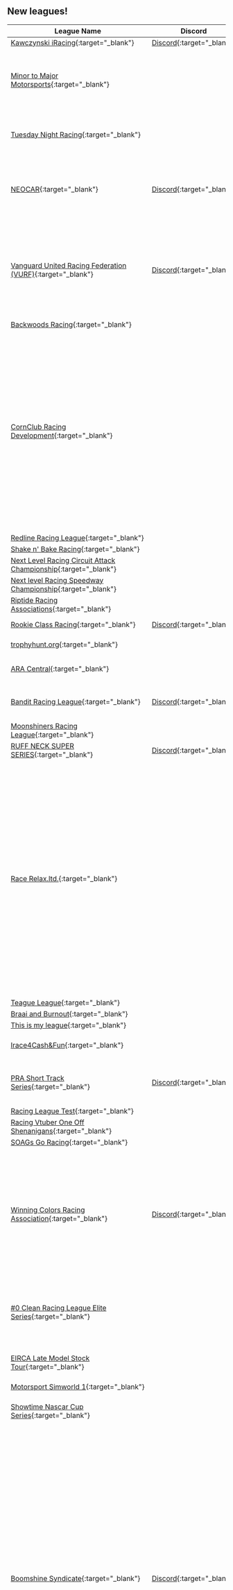 ## New leagues!

| League Name | Discord | About |
|-------------------------------------------------------------------------------------------------------------------------------------------|-------------------------------------------------------------------------------------------------|--------------------------------------------------------------------------------------------------------------------------------------------------------------------------------------------------------------------------------------------------------------------------------------------------------------------------------------------------------------------------------------------------------------------------------------------------------------------------------------------------------------------------------------------------------------------------------------------------------------------------------------------------------------------------------------------------------------------------------------------------------------------------------------------------------------------------------------------------------------------------------------------------------------------------------------------------------------------------------------------------------------------------------------------------------------------|
|[Kawczynski iRacing](https://members.iracing.com/membersite/member/LeagueView.do?league=12977){:target="_blank"} |[Discord](https://discord.gg/w7AfWEZq8K){:target="_blank"} |Kawczynski iRacing |
|[Minor to Major Motorsports](https://members.iracing.com/membersite/member/LeagueView.do?league=12978){:target="_blank"} | |The Minor to Major Motorsports League is a Growth League for my Journey through Many different Series here @ Iracing\. A learning League of friendly Competition\. Hope to See you on the Track\! |
|[Tuesday Night Racing](https://members.iracing.com/membersite/member/LeagueView.do?league=12980){:target="_blank"} | |Inspired by local short track racing with heat races and main event inverts\. Points awarded to fast qualifiers, overtakes, and of course consistent finishes |
|[NEOCAR](https://members.iracing.com/membersite/member/LeagueView.do?league=12979){:target="_blank"} |[Discord](https://discord.gg/yaDmg2vSts){:target="_blank"} |Home to the Multi\-Class of Madness and the virtual Oktoberfest races\. All are welcome to join\. We just have fun here\. If you don't like fun, get the hell out\. For more info, checkout the discord\. |
|[Vanguard United Racing Federation \(VURF\)](https://members.iracing.com/membersite/member/LeagueView.do?league=12981){:target="_blank"} |[Discord](https://discord.gg/rcBeq8yH){:target="_blank"} |The VURF is a competitive racing league that covers all types of motorsports within iRacing; each series is run by a manager, and there are accountability procedures in place to ensure that racing is clean and competitive\. Real life sponsors welcomed and encouraged\. Races are broadcast live\. |
|[Backwoods Racing](https://members.iracing.com/membersite/member/LeagueView.do?league=12985){:target="_blank"} | |Nascar Arca series |
|[CornClub Racing Development](https://members.iracing.com/membersite/member/LeagueView.do?league=12983){:target="_blank"} | |CornClub Racing Development — where yo mama’s Civic ain’t fast enough but we gon’ teach you how to gap fools anyway\. We out here on iRacing, bendin’ them corners, talkin’ mad \*\*\* in Discord, and actin’ like we pros even when we yeet it into the wall lap 1\. Don’t matter if you slow as hell — we gon’ get you right\. We buildin’ race kings, pit lane hustlers, and draft demons\. Bring yo wheel, bring yo mic, and bring that broke\-ass setup — we’ll roast you for it, then help you fix it\. At CornClub, we ain’t just racin’ — we DEVELOPIN’\. Developin’ them lap times, developin’ that race IQ, and developin’ friendships so toxic they gotta pit for new tires every 20 laps\. Pull up, get gapped, get fast, stay corny\. 🌽🏁 |
|[Redline Racing League](https://members.iracing.com/membersite/member/LeagueView.do?league=12982){:target="_blank"} | |ARCA/NASCAR Style Racing |
|[Shake n' Bake Racing](https://members.iracing.com/membersite/member/LeagueView.do?league=12984){:target="_blank"} | |Shake n' Bake |
|[Next Level Racing Circuit Attack Championship](https://members.iracing.com/membersite/member/LeagueView.do?league=12989){:target="_blank"} | |Next Level Racing Circuit Attack Championship |
|[Next level Racing Speedway Championship](https://members.iracing.com/membersite/member/LeagueView.do?league=12988){:target="_blank"} | |Next level Racing Speedway Championship |
|[Riptide Racing Associations](https://members.iracing.com/membersite/member/LeagueView.do?league=12986){:target="_blank"} | | |
|[Rookie Class Racing](https://members.iracing.com/membersite/member/LeagueView.do?league=12987){:target="_blank"} |[Discord](https://discord.gg/YK8TWnt8w9){:target="_blank"} |Join Our Discord https://discord\.gg/YK8TWnt8w9 |
|[trophyhunt\.org](https://members.iracing.com/membersite/member/LeagueView.do?league=12990){:target="_blank"} | |Winner takes the custom made trophy with their name on it\. |
|[ARA Central](https://members.iracing.com/membersite/member/LeagueView.do?league=12994){:target="_blank"} | |Grass roots style short track racing \- U\.S\. Central Time Zone friendly\. |
|[Bandit Racing League](https://members.iracing.com/membersite/member/LeagueView.do?league=12991){:target="_blank"} |[Discord](https://discord.gg/qtaR8PCXEG){:target="_blank"} |Welcome to the Bandit Racing League\! An IRacing league made for fun\! We 're currently running a Legend Series |
|[Moonshiners Racing League](https://members.iracing.com/membersite/member/LeagueView.do?league=12992){:target="_blank"} | |Gen 4 League |
|[RUFF NECK SUPER SERIES](https://members.iracing.com/membersite/member/LeagueView.do?league=12993){:target="_blank"} |[Discord](https://discord.gg/u8cs64RJDw){:target="_blank"} |Inv Only Superspeedway Series |
|[Race Relax\.ltd\.](https://members.iracing.com/membersite/member/LeagueView.do?league=12996){:target="_blank"} | |Seeking Friendly Racers\! We're inviting players to join our league who are respectful and polite\. While there's no strict age limit, we'd love to see players 25\+, though I'm personally 50\+\. This league is not for professionals, but for those who want to relax, play for fun, and make friends from all over the world\. League Rules & Conduct: No Conflicts: Any conflicts are strictly not tolerated\. If two individuals are involved in a conflict, both will be removed from the league\. If a conflict involves one aggressive party and one non\-aggressive party, the aggressive individual will be removed\. Zero Tolerance for Racism: Racism and similar unacceptable behavior will not be tolerated\.About Me: Age: 51 Location: Lithuania Racing Level: Rookie Languages: I understand and speak English, Lithuanian, Russian, and Polish\. |
|[Teague League](https://members.iracing.com/membersite/member/LeagueView.do?league=12998){:target="_blank"} | | |
|[Braai and Burnout](https://members.iracing.com/membersite/member/LeagueView.do?league=12995){:target="_blank"} | | |
|[This is my league](https://members.iracing.com/membersite/member/LeagueView.do?league=12997){:target="_blank"} | |mine |
|[Irace4Cash&Fun](https://members.iracing.com/membersite/member/LeagueView.do?league=13004){:target="_blank"} | |Weekly Racing Super Speedway & Road in both Nascar & Sports Car |
|[PRA Short Track Series](https://members.iracing.com/membersite/member/LeagueView.do?league=12999){:target="_blank"} |[Discord](https://discord.gg/pra){:target="_blank"} |This league is dedicated to the Asphalt Assault Series, Late Model Stock Series, and Super Late Model Series on Monday Nights at 9pm EST\. |
|[Racing League Test](https://members.iracing.com/membersite/member/LeagueView.do?league=13003){:target="_blank"} | | |
|[Racing Vtuber One Off Shenanigans](https://members.iracing.com/membersite/member/LeagueView.do?league=13002){:target="_blank"} | |A space for fun, one off races with other racing vtubers\. |
|[SOAGs Go Racing](https://members.iracing.com/membersite/member/LeagueView.do?league=13000){:target="_blank"} | | |
|[Winning Colors Racing Association](https://members.iracing.com/membersite/member/LeagueView.do?league=13001){:target="_blank"} |[Discord](https://discord.gg/RRRVhQKvHM){:target="_blank"} |WCRA was formed on 7/29/25 with the goal to provide clean stock car racing for no fee or cost\. Everyone is welcome to join there are no requirements other then following the rules that we have in place\. We have a system and incentives that encourage clean driving and respecting your fellow competitors\. If you are seeking a Nascar nased leauge or just want to take a look at WCRA I highly recommend joining and seeing what were about\. |
|[\#0 Clean Racing League Elite Series](https://members.iracing.com/membersite/member/LeagueView.do?league=13009){:target="_blank"} | |A non\-toxic, high talent level environment to compete against the best that do it\. Car Type\= Xfinity Car// Races on Tuesday Nights at 8:30pm eastern, Practice Sessions open at 7:00pm eastern\. Fixed Setup |
|[EIRCA Late Model Stock Tour](https://members.iracing.com/membersite/member/LeagueView.do?league=13010){:target="_blank"} | |For dedicated short track racers and drivers looking to get experience before moving into a faster series\. |
|[Motorsport Simworld 1](https://members.iracing.com/membersite/member/LeagueView.do?league=13005){:target="_blank"} | |Simworld GT3 League |
|[Showtime Nascar Cup Series](https://members.iracing.com/membersite/member/LeagueView.do?league=13008){:target="_blank"} | |Nascar Cup League using all real teams of today and the past we are looking for a full field of 40 drivers |
|[Boomshine Syndicate](https://members.iracing.com/membersite/member/LeagueView.do?league=13007){:target="_blank"} |[Discord](https://discord.gg/4XdPdRNd){:target="_blank"} |Currently recruiting beginners\.  Welcome to Boomshine Syndicate, a racing league built for casual competition and clean racing\. We run both asphalt and dirt oval series, rotating through a variety of cars from season to season\. You can expect anything from the NASCAR Next Gen, to Trucks, Sprint Cars, Late Models, Mini Stocks, and more, all with fixed setups\.  We run two weekly series\. The Asphalt Series races on Tuesday nights at 8:00 PM EST, and the Dirt Series runs on Wednesday nights at 8:00 PM EST\. Both follow the same format: practice, lone qualifying, then the race\. Each season lasts 10 races, with no drop weeks \(all races count toward points\)\. Events last around an hour\.  We use a NASCAR\-style points system, awarding 40 points for 1st place, down to 1 point for 40th place\. This is a clean racing league\. Intentional wrecking will result in immediate removal\. We’re here to have fun and improve\. Bonus points are awarded after each race for clean driving\.  Discord: https://discord\.gg/4XdPdRNd |
|[DBAD RACING](https://members.iracing.com/membersite/member/LeagueView.do?league=13006){:target="_blank"} | | |
|[Dinoco Racing Team](https://members.iracing.com/membersite/member/LeagueView.do?league=13013){:target="_blank"} | | |
|[iRacing NASCAR Logitech Truck Series](https://members.iracing.com/membersite/member/LeagueView.do?league=13016){:target="_blank"} | |NASCAR Truck Series league by Logitech\. D Class license minimum\! |
|[Late night Rubbin](https://members.iracing.com/membersite/member/LeagueView.do?league=13014){:target="_blank"} | |weekly night CLEAN racing |
|[TC Motorsport](https://members.iracing.com/membersite/member/LeagueView.do?league=13012){:target="_blank"} | |Liga para pilotos da equipe onde faremos treinos e corridas da equipe |
|[DWR Events](https://members.iracing.com/membersite/member/LeagueView.do?league=13011){:target="_blank"} | |The HUB for all DARK WING RACING Events\. Whether they're Charity Races, Challenges or one off Enduros\. This is where you will find it\. |
|[Solana Gran Prix](https://members.iracing.com/membersite/member/LeagueView.do?league=13015){:target="_blank"} | |The first ever Solana Gran Prix |
|[Cone Collectors United](https://members.iracing.com/membersite/member/LeagueView.do?league=13021){:target="_blank"} | |Multiclass Sportscars, Formula, and Ovals\! |
|[Formula Zac's Racing Community](https://members.iracing.com/membersite/member/LeagueView.do?league=13018){:target="_blank"} |[Discord](https://discord.gg/3cRcKzZT){:target="_blank"} |Fun Racing, Just for Fun, Because It's Fun\. |
|[NASA Texas & Scott Adams Driver Development](https://members.iracing.com/membersite/member/LeagueView.do?league=13023){:target="_blank"} | |NASA Texas & Scott Adams Driver Development |
|[SRK community Multi class league Season 1](https://members.iracing.com/membersite/member/LeagueView.do?league=13020){:target="_blank"} | |SRK community members\. RACE HARD\. RACE FAIR\. HAVE FUN\. |
|[Zypto Racing Series](https://members.iracing.com/membersite/member/LeagueView.do?league=13017){:target="_blank"} | |A 12 week series where you will be required to download the Zypto App Digital Wallet and hold Zypto in your wallet the entire season starting with 1000 tokens and increasing 1000 each week you maintain custody of your wallet they are NOT an entry fee each week just a required min that you must maintain to race each week they are yours to keep for as long as you want to race in our League failure to maintain the min is a rules violation which makes you ineligible to participate until you meet the min required for that week\. Check Website form more details\. |
|[70 for 70](https://members.iracing.com/membersite/member/LeagueView.do?league=13022){:target="_blank"} | |Celebrate PCA's 70th Anniversary with PCA Sim Racing's Special Event on September 13th, 2025\. The live broadcast starts at 8 PM Eastern / 5 PM Pacific on pcasimracing\.com |
|[Professionally Unprofessional](https://members.iracing.com/membersite/member/LeagueView.do?league=13019){:target="_blank"} | |AI with J&A |
|[American Virtual Stock Car Series](https://members.iracing.com/membersite/member/LeagueView.do?league=13028){:target="_blank"} |[Discord](https://discord.gg/avscs){:target="_blank"} | |
|[ApexTurboMotorsports](https://members.iracing.com/membersite/member/LeagueView.do?league=13027){:target="_blank"} | |pure adrenaline |
|[NMA E\-Sports Rookies & Rock Stars](https://members.iracing.com/membersite/member/LeagueView.do?league=13024){:target="_blank"} | |Racing in the cheap seats \- Freebies only, all season\! |
|[TeeZer Racing](https://members.iracing.com/membersite/member/LeagueView.do?league=13025){:target="_blank"} | |Casual racing, mostly oval tracks\. New drivers welcome\. Friday evenings Eastern time zone multiple matchups\. |
|[Texas Racing Club](https://members.iracing.com/membersite/member/LeagueView.do?league=13026){:target="_blank"} |[Discord](https://discord.com/channels/1402447077589516404/1402447079275761725){:target="_blank"} |NASCAR 2 NIGHTS A WEEK |
|[Jermainia Cup Series](https://members.iracing.com/membersite/member/LeagueView.do?league=13029){:target="_blank"} | |JCS S1 |
|[Northwest Dirt Track Racers](https://members.iracing.com/membersite/member/LeagueView.do?league=13031){:target="_blank"} | |Racers from Oregon, Washington and Idaho |
|[Quickshift & Chill Sessions](https://members.iracing.com/membersite/member/LeagueView.do?league=13032){:target="_blank"} | |Upcoming races for Coopers Birthday |
|[DM3 Media Racing League](https://members.iracing.com/membersite/member/LeagueView.do?league=13038){:target="_blank"} | |A Competitive short track racing league |
|[Friday Night Racing League](https://members.iracing.com/membersite/member/LeagueView.do?league=13036){:target="_blank"} | |This is a league for our Friday Night Series |
|[Hardee Designs Cup Series](https://members.iracing.com/membersite/member/LeagueView.do?league=13033){:target="_blank"} | | |
|[KBRN Truck Series](https://members.iracing.com/membersite/member/LeagueView.do?league=13035){:target="_blank"} | |Welcome to the KBRN Truck Series, a fun and competitive league designed to celebrate the five year history of the KBueno Racing Network and the community\! |
|[Prototype Endurance Series](https://members.iracing.com/membersite/member/LeagueView.do?league=13034){:target="_blank"} | | |
|[SBRA Stevens Boys Racing Association](https://members.iracing.com/membersite/member/LeagueView.do?league=13039){:target="_blank"} | | |
|[Simulation Zone](https://members.iracing.com/membersite/member/LeagueView.do?league=13037){:target="_blank"} | |GT |
|[PCA CHALLENGE 2026 \(GP\)](https://members.iracing.com/membersite/member/LeagueView.do?league=13042){:target="_blank"} | | |
|[PCA CLUB 2026 \(GP\)](https://members.iracing.com/membersite/member/LeagueView.do?league=13041){:target="_blank"} | | |
|[Boogidy Boogidy](https://members.iracing.com/membersite/member/LeagueView.do?league=13046){:target="_blank"} |[Discord](https://discord.gg/MVawk993){:target="_blank"} |Nascar |
|[Cannonball Run](https://members.iracing.com/membersite/member/LeagueView.do?league=13045){:target="_blank"} | |2025 Cannonball Run Presented by MARS |
|[Pursuit Racing League](https://members.iracing.com/membersite/member/LeagueView.do?league=13043){:target="_blank"} |[Discord](https://discord.gg/TZDrGpW4Cb){:target="_blank"} |5 races, 5 iconic cars, 5 legendary tracks\. Hosted by Pursuit Racing during Week 13\. Race starts 20:00 daily\. Join our Discord for details\. |
|[Tall Order Racing](https://members.iracing.com/membersite/member/LeagueView.do?league=13044){:target="_blank"} | |We are Tall Order Racing \- a community\-driven league for drivers who race clean, practice hard, and aren't afraid of challenging themselves\. Whether you want to achieve podiums in championships, or just enjoy some clean wheel\-to\-wheel racing, you're in the right paddock\. |

